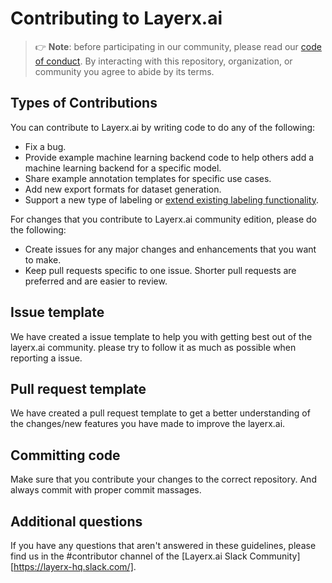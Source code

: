 # Contributing to Layerx.ai

> 👉 **Note**: before participating in our community, please read our
> [code of conduct][coc].
> By interacting with this repository, organization, or community you agree to
> abide by its terms.

## Types of Contributions

You can contribute to Layerx.ai by writing code to do any of the following:
- Fix a bug.
- Provide example machine learning backend code to help others add a machine learning backend for a specific model.
- Share example annotation templates for specific use cases.
- Add new export formats for dataset generation.
- Support a new type of labeling or [extend existing labeling functionality](https://github.com/LayerX-AI/layerx-community/tree/main/layerx-angular-frontend). 


For changes that you contribute to Layerx.ai community edition, please do the following:
- Create issues for any major changes and enhancements that you want to make. 
- Keep pull requests specific to one issue. Shorter pull requests are preferred and are easier to review. 


## Issue template
We have created a issue template to help you with getting best out of the layerx.ai community. please try to follow it as much as possible when 
reporting a issue. 

## Pull request template 
We have created a pull request template to get a better understanding of the changes/new features you have made to improve the layerx.ai. 

## Committing code
Make sure that you contribute your changes to the correct repository. And always commit with proper commit massages.

## Additional questions
If you have any questions that aren't answered in these guidelines, please find us in the #contributor channel of the [Layerx.ai Slack Community][https://layerx-hq.slack.com/].















<!-- Definitions -->

[coc]: https://github.com/LayerX-AI/layerx-community/blob/main/CODE_OF_CONDUCT.md